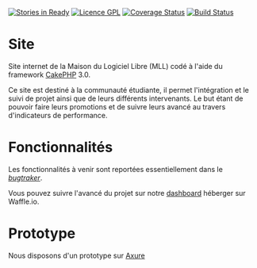 [![Stories in Ready](https://badge.waffle.io/MaisonLogicielLibre/Website.svg?label=ready&title=Ready)](http://waffle.io/MaisonLogicielLibre/Website)
[![Licence GPL](http://img.shields.io/badge/license-GPL-green.svg)](http://www.gnu.org/licenses/quick-guide-gplv3.fr.html)
[![Coverage Status](https://coveralls.io/repos/MaisonLogicielLibre/Site/badge.svg?branch=master&service=github)](https://coveralls.io/github/MaisonLogicielLibre/Website?branch=master)
[![Build Status](https://travis-ci.org/MaisonLogicielLibre/Website.svg?branch=develop)](https://travis-ci.org/MaisonLogicielLibre/Website)

# Site
Site internet de la Maison du Logiciel Libre (MLL) codé à l'aide du framework [CakePHP](http://cakephp.org/) 3.0.

Ce site est destiné à la communauté étudiante, il permet l'intégration et le suivi de projet ainsi que de leurs différents intervenants. Le but étant de pouvoir faire leurs promotions et de suivre leurs avancé au travers d'indicateurs de performance.

# Fonctionnalités

Les fonctionnalités à venir sont reportées essentiellement dans le [*bugtraker*](https://github.com/MaisonLogicielLibre/TableauDeBord/issues).

Vous pouvez suivre l'avancé du projet sur notre [dashboard](https://waffle.io/MaisonLogicielLibre/Site) héberger sur Waffle.io.

# Prototype

Nous disposons d'un prototype sur [Axure](http://nlw8u5.axshare.com/#p=dashboard)
